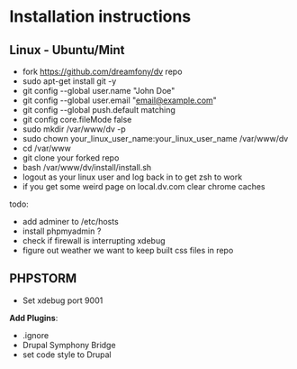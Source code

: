 # Installation instructions

## Linux - Ubuntu/Mint

- fork https://github.com/dreamfony/dv repo
- sudo apt-get install git -y
- git config --global user.name "John Doe"
- git config --global user.email "email@example.com"
- git config --global push.default matching
- git config core.fileMode false
- sudo mkdir /var/www/dv -p
- sudo chown your_linux_user_name:your_linux_user_name /var/www/dv
- cd /var/www
- git clone your forked repo
- bash /var/www/dv/install/install.sh
- logout as your linux user and log back in to get zsh to work
- if you get some weird page on local.dv.com clear chrome caches

todo:
 - add adminer to /etc/hosts
 - install phpmyadmin ?
 - check if firewall is interrupting xdebug
 - figure out weather we want to keep built css files in repo
 
## PHPSTORM

- Set xdebug port 9001

**Add Plugins**:
- .ignore
- Drupal Symphony Bridge
- set code style to Drupal


